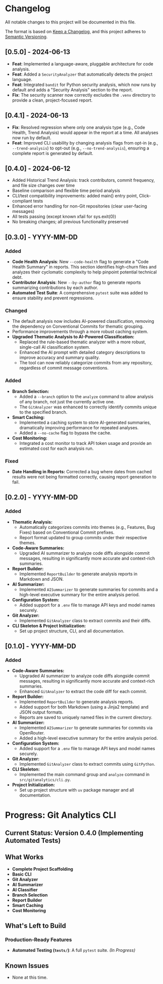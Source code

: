 # Changelog

All notable changes to this project will be documented in this file.

The format is based on [Keep a Changelog](https://keepachangelog.com/en/1.0.0/),
and this project adheres to [Semantic Versioning](https://semver.org/spec/v2.0.0.html).

## [0.5.0] - 2024-06-13
- **Feat**: Implemented a language-aware, pluggable architecture for code analysis.
- **Feat**: Added a `SecurityAnalyzer` that automatically detects the project language.
- **Feat**: Integrated `bandit` for Python security analysis, which now runs by default and adds a "Security Analysis" section to the report.
- **Fix**: The security scanner now correctly excludes the `.venv` directory to provide a clean, project-focused report.

## [0.4.1] - 2024-06-13
- **Fix**: Resolved regression where only one analysis type (e.g., Code Health, Trend Analysis) would appear in the report at a time. All analyses now run by default.
- **Feat**: Improved CLI usability by changing analysis flags from opt-in (e.g., `--trend-analysis`) to opt-out (e.g., `--no-trend-analysis`), ensuring a complete report is generated by default.

## [0.4.0] - 2024-06-12
- Added Historical Trend Analysis: track contributors, commit frequency, and file size changes over time
- Baseline comparison and flexible time period analysis
- CLI/test compatibility improvements: added main() entry point, Click-compliant tests
- Enhanced error handling for non-Git repositories (clear user-facing messages)
- All tests passing (except known xfail for sys.exit(0))
- No breaking changes; all previous functionality preserved

## [0.3.0] - YYYY-MM-DD

### Added
- **Code Health Analysis**: New `--code-health` flag to generate a "Code Health Summary" in reports. This section identifies high-churn files and analyzes their cyclomatic complexity to help pinpoint potential technical debt.
- **Contributor Analysis**: New `--by-author` flag to generate reports summarizing contributions by each author.
- **Automated Test Suite**: A comprehensive `pytest` suite was added to ensure stability and prevent regressions.

### Changed
- The default analysis now includes AI-powered classification, removing the dependency on Conventional Commits for thematic grouping.
- Performance improvements through a more robust caching system.
- **Upgraded Thematic Analysis to AI-Powered Classification:**
  - Replaced the rule-based thematic analyzer with a more robust, single-call AI classification system.
  - Enhanced the AI prompt with detailed category descriptions to improve accuracy and summary quality.
  - The tool can now reliably categorize commits from any repository, regardless of commit message conventions.

### Added
- **Branch Selection:**
  - Added a `--branch` option to the `analyze` command to allow analysis of any branch, not just the currently active one.
  - The `GitAnalyzer` was enhanced to correctly identify commits unique to the specified branch.
- **Smart Caching:**
  - Implemented a caching system to store AI-generated summaries, dramatically improving performance for repeated analyses.
  - Added a `--no-cache` flag to bypass the cache.
- **Cost Monitoring:**
  - Integrated a cost monitor to track API token usage and provide an estimated cost for each analysis run.

### Fixed
- **Date Handling in Reports:** Corrected a bug where dates from cached results were not being formatted correctly, causing report generation to fail.

## [0.2.0] - YYYY-MM-DD

### Added
- **Thematic Analysis:**
  - Automatically categorizes commits into themes (e.g., Features, Bug Fixes) based on Conventional Commit prefixes.
  - Report format updated to group commits under their respective themes.
- **Code-Aware Summaries:**
  - Upgraded AI summarizer to analyze code diffs alongside commit messages, resulting in significantly more accurate and context-rich summaries.
- **Report Builder:**
  - Implemented `ReportBuilder` to generate analysis reports in Markdown and JSON.
- **AI Summarizer:**
  - Implemented `AISummarizer` to generate summaries for commits and a high-level executive summary for the entire analysis period.
- **Configuration System:**
  - Added support for a `.env` file to manage API keys and model names securely.
- **Git Analyzer:**
  - Implemented `GitAnalyzer` class to extract commits and their diffs.
- **CLI Skeleton & Project Initialization:**
  - Set up project structure, CLI, and all documentation.

## [0.1.0] - YYYY-MM-DD

### Added
- **Code-Aware Summaries:**
  - Upgraded AI summarizer to analyze code diffs alongside commit messages, resulting in significantly more accurate and context-rich summaries.
  - Enhanced `GitAnalyzer` to extract the code diff for each commit.
- **Report Builder:**
  - Implemented `ReportBuilder` to generate analysis reports.
  - Added support for both Markdown (using a Jinja2 template) and JSON output formats.
  - Reports are saved to uniquely named files in the current directory.
- **AI Summarizer:**
  - Implemented `AISummarizer` to generate summaries for commits via OpenRouter.
  - Added a high-level executive summary for the entire analysis period.
- **Configuration System:**
  - Added support for a `.env` file to manage API keys and model names securely.
- **Git Analyzer:**
  - Implemented `GitAnalyzer` class to extract commits using `GitPython`.
- **CLI Skeleton:**
  - Implemented the main command group and `analyze` command in `src/gitanalytics/cli.py`.
- **Project Initialization:**
  - Set up project structure with `uv` package manager and all documentation.

# Progress: Git Analytics CLI

## Current Status: Version 0.4.0 (Implementing Automated Tests)

## What Works
- **Complete Project Scaffolding**
- **Basic CLI**
- **Git Analyzer**
- **AI Summarizer**
- **AI Classifier**
- **Branch Selection**
- **Report Builder**
- **Smart Caching**
- **Cost Monitoring**

## What's Left to Build
### Production-Ready Features
- **Automated Testing (`tests/`)**: A full `pytest` suite. *(In Progress)*

## Known Issues
- None at this time.